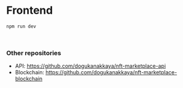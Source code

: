 # Frontend

```shell
npm run dev
```

<br>

### Other repositories

- API: https://github.com/dogukanakkaya/nft-marketplace-api
- Blockchain: https://github.com/dogukanakkaya/nft-marketplace-blockchain
